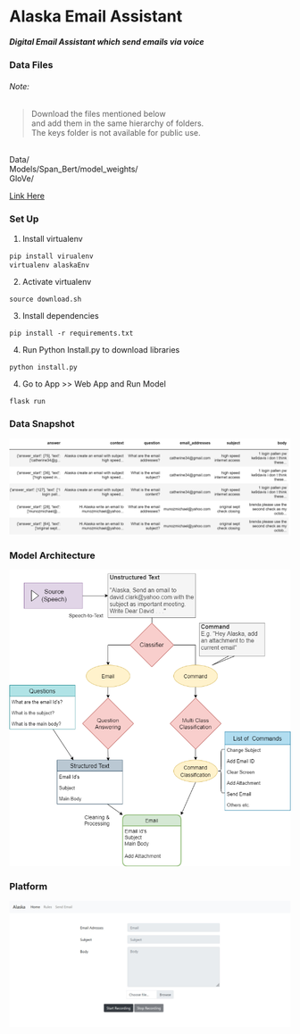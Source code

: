 # Alaska Email Assistant
##### Digital Email Assistant which send emails via voice

### Data Files
###### Note:
 
> Download the files mentioned below <br>
> and add them in the same hierarchy of folders. <br>
> The keys folder is not available for public use.
<br>
Data/ <br>
Models/Span_Bert/model_weights/ <br>
GloVe/ <br>

[Link Here](https://drive.google.com/drive/folders/1Tss-bNXzfccGlJpFzdcCR5dkTQK3kAQd)

### Set Up

1. Install virtualenv
```shell
pip install virualenv
virtualenv alaskaEnv
```
2. Activate virtualenv
```shell
source download.sh
```
3. Install dependencies
```shell
pip install -r requirements.txt
```
4. Run Python Install.py to download libraries
```shell
python install.py
```
4. Go to App >> Web App and Run Model
```shell
flask run
```

### Data Snapshot
![Results](Files/Snapshot.PNG)
### Model Architecture
![Results](Files/Architecture.png)
### Platform
![Results](Files/Platform.jpeg)
